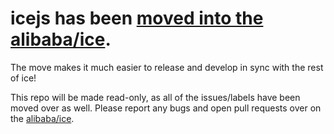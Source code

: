 # icejs has been [moved into the alibaba/ice](https://github.com/alibaba/ice).

The move makes it much easier to release and develop in sync with the rest of ice!

This repo will be made read-only, as all of the issues/labels have been moved over as well. Please report any bugs and open pull requests over on the [alibaba/ice](https://github.com/alibaba/ice/issues).
